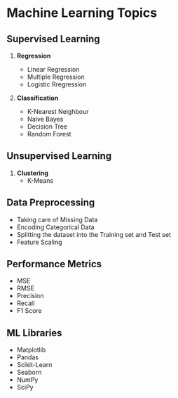 # Machine Learning Topics
## Supervised Learning
1. **Regression**
    * Linear Regression
    * Multiple Regression
    * Logistic Rregression

2. **Classification**
    * K-Nearest Neighbour
    * Naive Bayes
    * Decision Tree
    * Random Forest
    
 ## Unsupervised Learning
  1. **Clustering**
      * K-Means
    
 ## Data Preprocessing
 * Taking care of Missing Data
 * Encoding Categorical Data
 * Splitting the dataset into the Training set and Test set
 * Feature Scaling
 
 ## Performance Metrics
 * MSE
 * RMSE
 * Precision
 * Recall
 * F1 Score
 
 ## ML Libraries
 * Matplotlib
 * Pandas
 * Scikit-Learn
 * Seaborn
 * NumPy
 * SciPy
 
 
